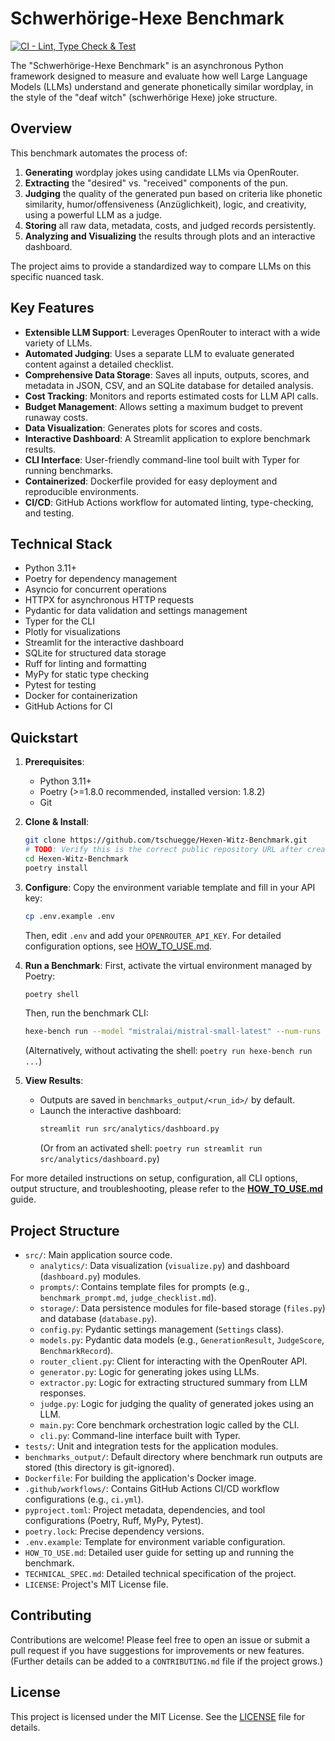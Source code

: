 # Schwerhörige-Hexe Benchmark

[![CI - Lint, Type Check & Test](https://github.com/tschuegge/schwerhoerige-hexe-benchmark/actions/workflows/ci.yml/badge.svg)](https://github.com/tschuegge/schwerhoerige-hexe-benchmark/actions/workflows/ci.yml)
<!-- TODO: Verify this CI badge URL is correct after initial push and workflow setup. -->

The "Schwerhörige-Hexe Benchmark" is an asynchronous Python framework designed to measure and evaluate how well Large Language Models (LLMs) understand and generate phonetically similar wordplay, in the style of the "deaf witch" (schwerhörige Hexe) joke structure.

## Overview

This benchmark automates the process of:
1.  **Generating** wordplay jokes using candidate LLMs via OpenRouter.
2.  **Extracting** the "desired" vs. "received" components of the pun.
3.  **Judging** the quality of the generated pun based on criteria like phonetic similarity, humor/offensiveness (Anzüglichkeit), logic, and creativity, using a powerful LLM as a judge.
4.  **Storing** all raw data, metadata, costs, and judged records persistently.
5.  **Analyzing and Visualizing** the results through plots and an interactive dashboard.

The project aims to provide a standardized way to compare LLMs on this specific nuanced task.

## Key Features

-   **Extensible LLM Support**: Leverages OpenRouter to interact with a wide variety of LLMs.
-   **Automated Judging**: Uses a separate LLM to evaluate generated content against a detailed checklist.
-   **Comprehensive Data Storage**: Saves all inputs, outputs, scores, and metadata in JSON, CSV, and an SQLite database for detailed analysis.
-   **Cost Tracking**: Monitors and reports estimated costs for LLM API calls.
-   **Budget Management**: Allows setting a maximum budget to prevent runaway costs.
-   **Data Visualization**: Generates plots for scores and costs.
-   **Interactive Dashboard**: A Streamlit application to explore benchmark results.
-   **CLI Interface**: User-friendly command-line tool built with Typer for running benchmarks.
-   **Containerized**: Dockerfile provided for easy deployment and reproducible environments.
-   **CI/CD**: GitHub Actions workflow for automated linting, type-checking, and testing.

## Technical Stack

-   Python 3.11+
-   Poetry for dependency management
-   Asyncio for concurrent operations
-   HTTPX for asynchronous HTTP requests
-   Pydantic for data validation and settings management
-   Typer for the CLI
-   Plotly for visualizations
-   Streamlit for the interactive dashboard
-   SQLite for structured data storage
-   Ruff for linting and formatting
-   MyPy for static type checking
-   Pytest for testing
-   Docker for containerization
-   GitHub Actions for CI

## Quickstart

1.  **Prerequisites**:
    -   Python 3.11+
    -   Poetry (>=1.8.0 recommended, installed version: 1.8.2)
    -   Git

2.  **Clone & Install**:
    ```bash
    git clone https://github.com/tschuegge/Hexen-Witz-Benchmark.git
    # TODO: Verify this is the correct public repository URL after creation.
    cd Hexen-Witz-Benchmark
    poetry install
    ```

3.  **Configure**:
    Copy the environment variable template and fill in your API key:
    ```bash
    cp .env.example .env
    ```
    Then, edit `.env` and add your `OPENROUTER_API_KEY`. For detailed configuration options, see [HOW_TO_USE.md](./HOW_TO_USE.md).

4.  **Run a Benchmark**:
    First, activate the virtual environment managed by Poetry:
    ```bash
    poetry shell
    ```
    Then, run the benchmark CLI:
    ```bash
    hexe-bench run --model "mistralai/mistral-small-latest" --num-runs 3
    ```
    (Alternatively, without activating the shell: `poetry run hexe-bench run ...`)

5.  **View Results**:
    -   Outputs are saved in `benchmarks_output/<run_id>/` by default.
    -   Launch the interactive dashboard:
        ```bash
        streamlit run src/analytics/dashboard.py
        ```
        (Or from an activated shell: `poetry run streamlit run src/analytics/dashboard.py`)

For more detailed instructions on setup, configuration, all CLI options, output structure, and troubleshooting, please refer to the **[HOW_TO_USE.md](./HOW_TO_USE.md)** guide.

## Project Structure

-   `src/`: Main application source code.
    -   `analytics/`: Data visualization (`visualize.py`) and dashboard (`dashboard.py`) modules.
    -   `prompts/`: Contains template files for prompts (e.g., `benchmark_prompt.md`, `judge_checklist.md`).
    -   `storage/`: Data persistence modules for file-based storage (`files.py`) and database (`database.py`).
    -   `config.py`: Pydantic settings management (`Settings` class).
    -   `models.py`: Pydantic data models (e.g., `GenerationResult`, `JudgeScore`, `BenchmarkRecord`).
    -   `router_client.py`: Client for interacting with the OpenRouter API.
    -   `generator.py`: Logic for generating jokes using LLMs.
    -   `extractor.py`: Logic for extracting structured summary from LLM responses.
    -   `judge.py`: Logic for judging the quality of generated jokes using an LLM.
    -   `main.py`: Core benchmark orchestration logic called by the CLI.
    -   `cli.py`: Command-line interface built with Typer.
-   `tests/`: Unit and integration tests for the application modules.
-   `benchmarks_output/`: Default directory where benchmark run outputs are stored (this directory is git-ignored).
-   `Dockerfile`: For building the application's Docker image.
-   `.github/workflows/`: Contains GitHub Actions CI/CD workflow configurations (e.g., `ci.yml`).
-   `pyproject.toml`: Project metadata, dependencies, and tool configurations (Poetry, Ruff, MyPy, Pytest).
-   `poetry.lock`: Precise dependency versions.
-   `.env.example`: Template for environment variable configuration.
-   `HOW_TO_USE.md`: Detailed user guide for setting up and running the benchmark.
-   `TECHNICAL_SPEC.md`: Detailed technical specification of the project.
-   `LICENSE`: Project's MIT License file.

## Contributing

Contributions are welcome! Please feel free to open an issue or submit a pull request if you have suggestions for improvements or new features.
(Further details can be added to a `CONTRIBUTING.md` file if the project grows.)

## License

This project is licensed under the MIT License. See the [LICENSE](./LICENSE) file for details.